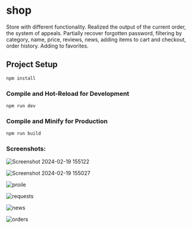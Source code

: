# shop

Store with different functionality. Realized the output of the current order, the system of appeals. Partially recover forgotten password, filtering by category, name, price, reviews, news, adding items to cart and checkout, order history. Adding to favorites.


## Project Setup

```sh
npm install
```

### Compile and Hot-Reload for Development

```sh
npm run dev
```

### Compile and Minify for Production

```sh
npm run build
```
### Screenshots:
![Screenshot 2024-02-19 155122](https://github.com/MaryIawq/vue-shop/assets/152361912/0b389713-e66c-41c3-9464-1bb79bf48e9b)

![Screenshot 2024-02-19 155027](https://github.com/MaryIawq/vue-shop/assets/152361912/ea9d905c-a686-4987-ae02-f800b7b2cfbe)

![proile](https://github.com/MaryIawq/vue-shop/assets/152361912/0327f776-c3c6-40f6-9770-2d44ecb443ec)

![requests](https://github.com/MaryIawq/vue-shop/assets/152361912/d5987914-1ac7-441f-91de-292a529d2db6)

![news](https://github.com/MaryIawq/vue-shop/assets/152361912/61d740a8-752e-46d4-a7b7-3135e1a99bae)

![orders](https://github.com/MaryIawq/vue-shop/assets/152361912/9fd12be6-dd9a-4969-b9d4-e1b785cce875)

